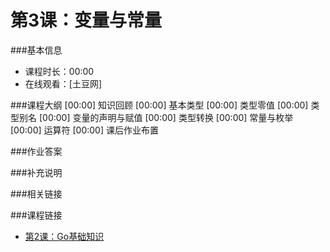 第3课：变量与常量
==========================

###基本信息
- 课程时长：00:00
- 在线观看：[土豆网]

###课程大纲
	[00:00] 知识回顾
	[00:00] 基本类型
	[00:00] 类型零值
	[00:00] 类型别名
	[00:00] 变量的声明与赋值
	[00:00] 类型转换
	[00:00] 常量与枚举
	[00:00] 运算符
	[00:00] 课后作业布置
	
###作业答案


###补充说明


###相关链接


###课程链接
- [第2课：Go基础知识](../lecture2/lecture2.md)